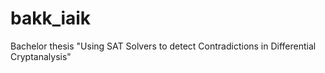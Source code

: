 bakk_iaik
=========

Bachelor thesis "Using SAT Solvers to detect Contradictions in Differential Cryptanalysis"
